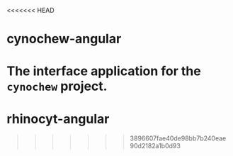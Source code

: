 <<<<<<< HEAD
# cynochew-angular

The interface application for the `cynochew` project.
=======
# rhinocyt-angular
>>>>>>> 3896607fae40de98bb7b240eae90d2182a1b0d93
